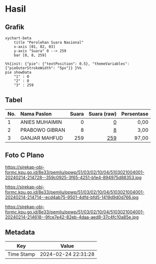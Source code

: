 # Hasil

## Grafik

```mermaid
xychart-beta
    title "Perolehan Suara Nasional"
    x-axis [01, 02, 03]
    y-axis "Suara" 0 --> 259
    bar [0, 8, 259]
```

```mermaid
%%{init: {"pie": {"textPosition": 0.5}, "themeVariables": {"pieOuterStrokeWidth": "5px"}} }%%
pie showData
    "1" : 0
    "2" : 8
    "3" : 259
```

## Tabel

| No. | Nama Paslon    | Suara | Suara (raw) | Persentase |
|:--- |:-------------- | -----:| -----------:| ----------:|
| 1   | ANIES MUHAIMIN | 0     | [0][p-1]    | 0,00       |
| 2   | PRABOWO GIBRAN | 8     | [8][p-2]    | 3,00       |
| 3   | GANJAR MAHFUD  | 259   | [259][p-3]  | 97,00      |


[p-1]: https://github.com/gigit-pemilu/pemilu-2024/blob/main/pilpres/hitung-suara/sub/51-bali/sub/03-badung/sub/02-mengwi/sub/1004-kapal/sub/001-tps/sub/paslon-1.txt
[p-2]: https://github.com/gigit-pemilu/pemilu-2024/blob/main/pilpres/hitung-suara/sub/51-bali/sub/03-badung/sub/02-mengwi/sub/1004-kapal/sub/001-tps/sub/paslon-2.txt
[p-3]: https://github.com/gigit-pemilu/pemilu-2024/blob/main/pilpres/hitung-suara/sub/51-bali/sub/03-badung/sub/02-mengwi/sub/1004-kapal/sub/001-tps/sub/paslon-3.txt

## Foto C Plano

https://sirekap-obj-formc.kpu.go.id/8e33/pemilu/ppwp/51/03/02/10/04/5103021004001-20240214-214728--359c0925-3f65-4251-b1e4-894975d88353.jpg

https://sirekap-obj-formc.kpu.go.id/8e33/pemilu/ppwp/51/03/02/10/04/5103021004001-20240214-214714--ecd4ab75-9501-4dfd-bfd5-1419d9d0d766.jpg

https://sirekap-obj-formc.kpu.go.id/8e33/pemilu/ppwp/51/03/02/10/04/5103021004001-20240214-214618--9fce7e42-82eb-4daa-aed8-37c4fc10a85e.jpg


## Metadata

| Key        | Value               |
| ---------- | ------------------- |
| Time Stamp | 2024-02-24 22:31:28 |



